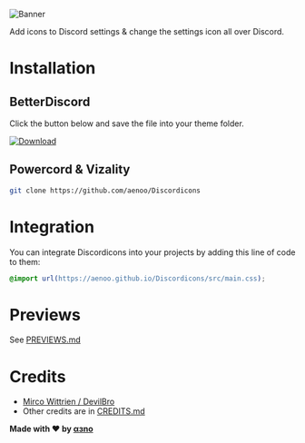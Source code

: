![Banner](https://aenoo.github.io/Discordicons/assets/banner.png)

[download-link]: https://github.com/aenoo/Discordicons/releases/download/v0.0.1/discordicons.theme.css

Add icons to Discord settings & change the settings icon all over Discord.

# Installation

## BetterDiscord

Click the button below and save the file into your theme folder.

[![Download](https://aenoo.github.io/Discordicons/github/download-button.svg)][download-link]

## Powercord & Vizality

```sh
git clone https://github.com/aenoo/Discordicons
```

# Integration

You can integrate Discordicons into your projects by adding this line of code to them:

```css
@import url(https://aenoo.github.io/Discordicons/src/main.css);
```

# Previews

See [PREVIEWS.md](https://github.com/aenoo/Discordicons/blob/main/PREVIEWS.md)

# Credits

- [Mirco Wittrien / DevilBro](https://github.com/mwittrien)
- Other credits are in [CREDITS.md](https://github.com/aenoo/Discordicons/blob/main/CREDITS.md)

**Made with ❤️ by [αɜno](https://github.com/aenoo)**
